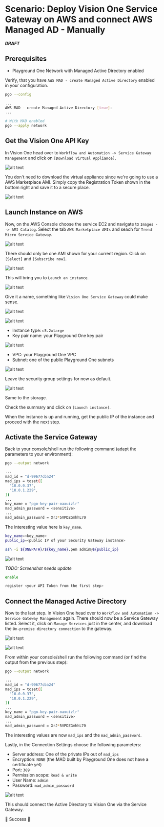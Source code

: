 # Scenario: Deploy Vision One Service Gateway on AWS and connect AWS Managed AD - Manually

***DRAFT***

## Prerequisites

- Playground One Network with Managed Active Directory enabled

Verify, that you have `AWS MAD - create Managed Active Directory` enabled in your configuration.

```sh
pgo --config
```

```sh
...
AWS MAD - create Managed Active Directory [true]:
...
```

```sh
# With MAD enabled
pgo --apply network
```

## Get the Vision One API Key

In Vision One head over to `Workflow and Automation -> Service Gateway Management` and click on `[Download Virtual Appliance]`.

![alt text](images/v1-aws-sgm-01.png "Vision One")

You don't need to download the virtual appliance since we're going to use a AWS Marketplace AMI. Simply copy the Registration Token shown in the bottom right and save it to a secure place.

![alt text](images/v1-aws-sgm-02.png "Vision One")

## Launch Instance on AWS

Now, on the AWS Console choose the service EC2 and navigate to `Images --> AMI Catalog`. Select the tab `AWS Marketplace AMIs` and seach for `Trend Micro Service Gateway`.

![alt text](images/v1-aws-sgm-03.png "Vision One")

There should only be one AMI shown for your current region. Click on `[Select]` and `[Subscribe now]`. 

![alt text](images/v1-aws-sgm-04.png "Vision One")

This will bring you to `Launch an instance`.

![alt text](images/v1-aws-sgm-05.png "Vision One")

Give it a name, something like `Vision One Service Gateway` could make sense.

![alt text](images/v1-aws-sgm-06.png "Vision One")

![alt text](images/v1-aws-sgm-07.png "Vision One")

- Instance type: `c5.2xlarge`
- Key pair name: your Playground One key pair

![alt text](images/v1-aws-sgm-08.png "Vision One")

- VPC: your Playground One VPC
- Subnet: one of the public Playground One subnets

![alt text](images/v1-aws-sgm-09.png "Vision One")

Leave the security group settings for now as default.

![alt text](images/v1-aws-sgm-10.png "Vision One")

Same to the storage.

Check the summary and click on `[Launch instance]`.

When the instance is up and running, get the public IP of the instance and proceed with the next step.

## Activate the Service Gateway

Back to your console/shell run the following command (adapt the parameters to your environment):

```sh
pgo --output network
```

```sh
...
mad_id = "d-99677cba24"
mad_ips = toset([
  "10.0.0.37",
  "10.0.1.229",
])
...
key_name = "pgo-key-pair-oaxuizlr"
mad_admin_password = <sensitive>
...
mad_admin_password = XrJ*5VPDZGmhhL70
```

The interesting value here is `key_name`.

```sh
key_name=<key_name>
public_ip=<public IP of your Security Gateway instance>

ssh -i ${ONEPATH}/${key_name}.pem admin@${public_ip}
```

![alt text](images/v1-aws-sgm-12.png "Vision One")

*TODO: Screenshot needs update*

```sh
enable

register <your API Token from the first step>
```

## Connect the Managed Active Directory

Now to the last step. In Vision One head over to `Workflow and Automation -> Service Gateway Management` again. There should now be a Service Gateway listed. Select it, click on `Manage Services` just in the center, and download the `On-premise directory connection` to the gateway.

![alt text](images/v1-aws-sgm-13.png "Vision One")

![alt text](images/v1-aws-sgm-14.png "Vision One")

From within your console/shell run the following command (or find the output from the previous step):

```sh
pgo --output network
```

```sh
...
mad_id = "d-99677cba24"
mad_ips = toset([
  "10.0.0.37",
  "10.0.1.229",
])
...
key_name = "pgo-key-pair-oaxuizlr"
mad_admin_password = <sensitive>
...
mad_admin_password = XrJ*5VPDZGmhhL70
```

The interesting values are now `mad_ips` and the `mad_admin_password`.

Lastly, in the Connection Settings choose the following parameters:

- Server address: One of the private IPs out of `mad_ips`
- Encryption: `NONE` (the MAD built by Playground One does not have a certificate yet)
- Port: `389`
- Permission scope: `Read & write`
- User Name: `admin`
- Password: `mad_admin_password`

![alt text](images/v1-aws-sgm-15.png "Vision One")

This should connect the Active Directory to Vision One via the Service Gateway.

🎉 Success 🎉
